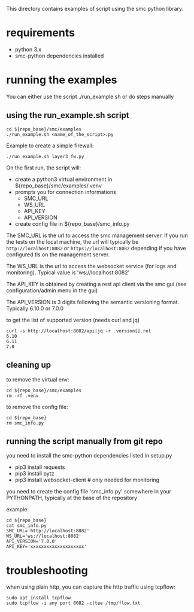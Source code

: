 
This directory contains examples of script using the smc python library.

# requirements

- python 3.x
- smc-python dependencies installed

# running the examples

You can either use the script ./run_example.sh or do steps manually

## using the run_example.sh script

```
cd ${repo_base}/smc/examples
./run_example.sh <name_of_the_script>.py
```

Example to create a simple firewall:

```
./run_example.sh layer3_fw.py
```

On the first run, the script will:

- create a python3 virtual environment in ${repo_base}/smc/examples/.venv
- prompts you for connection informations
    - SMC_URL
    - WS_URL
    - API_KEY
    - API_VERSION
- create config file in ${repo_base}/smc_info.py

The SMC_URL is the url to access the smc management server. If you run
the tests on the local machine, the url will typically be
`http://localhost:8082` or `https://localhost:8082` depending if you
have configured tls on the management server.

The WS_URL is the url to access the websocket service (for logs and
monitoring). Typical value is 'ws://localhost:8082'

The API_KEY is obtained by creating a rest api client via the smc gui
(see configuration/admin menu in the gui)

The API_VERSION is 3 digits following the semantic versioning
format. Typically 6.10.0 or 7.0.0

to get the list of supported version (needs curl and jq)

```
curl -s http://localhost:8082/api|jq -r .version[].rel
6.10
6.11
7.0
```


## cleaning up

to remove the virtual env:

```
cd ${repo_base}/smc/examples
rm -rf .venv
```

to remove the config file:

```
cd ${repo_base}
rm smc_info.py
```


## running the script manually from git repo

you need to install the smc-python dependencies listed in setup.py

- pip3 install requests
- pip3 install pytz
- pip3 install websocket-client  # only needed for monitoring

you need to create the config file 'smc_info.py' somewhere in your
PYTHONPATH, typically at the base of the repository

example:

```
cd ${repo_base}
cat smc_info.py
SMC_URL='http://localhost:8082'
WS_URL='ws://localhost:8082'
API_VERSION='7.0.0'
API_KEY='xxxxxxxxxxxxxxxxxxxx'
```

# troubleshooting

when using plain http, you can capture the http traffic using tcpflow:

```
sudo apt install tcpflow
sudo tcpflow -i any port 8082 -c|tee /tmp/flow.txt
```
